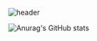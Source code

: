 ![header](https://capsule-render.vercel.app/api?type=slice&color=auto&height=300&section=header&text=SEO%20YOUNG%20HO&desc=Positive%20Developer!&descSize=25&fontAlignY=30&descAlignY=45&fontSize=50&rotate=19&fontAlign=70&descAlign=79.3)

![Anurag's GitHub stats](https://github-readme-stats.vercel.app/api?username=0Hoxy&theme=default&show_icons=true)

